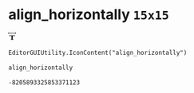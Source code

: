 # align_horizontally `15x15`
<img src="/img/align_horizontally.png" width=15 height=15>

``` CSharp
EditorGUIUtility.IconContent("align_horizontally")
```
```
align_horizontally
```
```
-8205893325853371123
```
